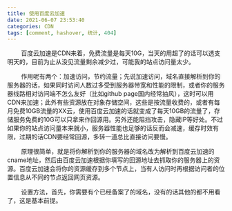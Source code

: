 ```yaml
---
title: 使用百度云加速
date: 2021-06-07 23:53:40
categories: CDN 
tags: [comment, hashover, 统计, 404]
---
```

&emsp;&emsp;  百度云加速是CDN来着，免费流量是每天10G，当天的用超了的话可以透支明天的，目前为止从没见流量剩余减少过，可能我的站点访问量太少。 </br>
<!--more-->
&emsp;&emsp;  作用呢有两个：加速访问，节约流量；先说加速访问，域名直接解析到你的服务器的话，如果同时访问人数过多受到服务器带宽和性能的限制，或者你的服务器线路相对访问端不怎么友好（比如github page国内经常抽风），这时可以用CDN来加速；此外有些资源放在对象存储空间，这些是按流量收费的，或者有每月免费10GB流量的XX云，使用百度云加速的话就变成了每天10GB的流量了，存储服务免费的10G可以只拿来作回源用。另外还能阻挡攻击，隐藏IP等好处。不过如果你的站点访问量本来就小，服务器性能也足够的话反而会减速，缓存时效有限，过期的话CDN要经常回源，多转一道总比直接访问要慢。 &emsp;</br>


&emsp;&emsp;  原理很简单，就是将你解析到你的服务器的域名改为解析到百度云加速的cname地址，然后由百度云加速根据你填写的回源地址去抓取你的服务器上的资源。百度云加速会将你的资源缓存到多个节点上，当有人访问时再根据访问者的位置信息从不同的节点返回网页资源。 </br>


&emsp;&emsp;  设置方法，首先，你需要有个已经备案了的域名，没有的话其他的都不用看了，这是基本前提。 </br>






